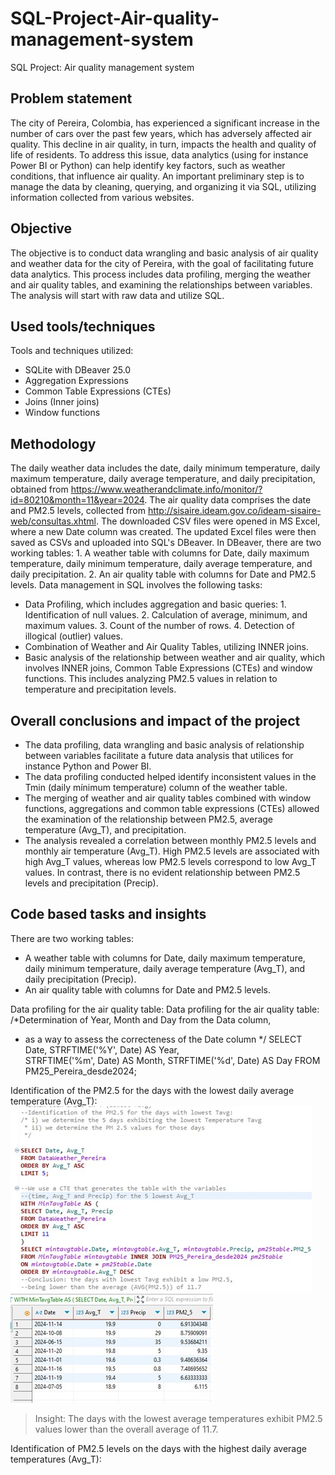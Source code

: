 # SQL-Project-Air-quality-management-system
SQL Project: Air quality management system

## **Problem statement**
The city of Pereira, Colombia, has experienced a significant increase in the number of cars over the past few years, which has adversely affected air quality. This decline in air quality, in turn, impacts the health and quality of life of residents. To address this issue, data analytics (using for instance Power BI or Python) can help identify key factors, such as weather conditions, that influence air quality.  An important preliminary step is to manage the data by cleaning, querying, and organizing it via SQL, utilizing information collected from various websites.

## **Objective**
The objective is to conduct data wrangling and basic analysis of air quality and weather data for the city of Pereira, with the goal of facilitating future data analytics. This process includes data profiling, merging the weather and air quality tables, and examining the relationships between variables. The analysis will start with raw data and utilize SQL. 

## **Used tools/techniques**
Tools and techniques utilized:
- SQLite with DBeaver 25.0
- Aggregation Expressions
- Common Table Expressions (CTEs)
- Joins (Inner joins)
- Window functions

## **Methodology**
The daily weather data includes the date, daily minimum temperature, daily maximum temperature, daily average temperature, and daily precipitation, obtained from https://www.weatherandclimate.info/monitor/?id=80210&month=11&year=2024. The air quality data comprises the date and PM2.5 levels, collected from http://sisaire.ideam.gov.co/ideam-sisaire-web/consultas.xhtml. The downloaded CSV files were opened in MS Excel, where a new Date column was created. The updated Excel files were then saved as CSVs and uploaded into SQL's DBeaver. In DBeaver, there are two working tables: 1. A weather table with columns for Date, daily maximum temperature, daily minimum temperature, daily average temperature, and daily precipitation. 2. An air quality table with columns for Date and PM2.5 levels. Data management in SQL involves the following tasks:


-	Data Profiling, which includes aggregation and basic queries: 1. Identification of null values. 2. Calculation of average, minimum, and maximum values. 3. Count of the number of rows. 4. Detection of illogical (outlier) values. 
-	Combination of Weather and Air Quality Tables, utilizing INNER joins.
-	Basic analysis of the relationship between weather and air quality, which involves INNER joins, Common Table Expressions (CTEs) and window functions. This includes analyzing PM2.5 values in relation to temperature and precipitation levels. 


## **Overall conclusions and impact of the project**
-	The data profiling, data wrangling and basic analysis of relationship between variables facilitate a future data analysis that utilices for instance Python and Power BI. 
-	The data profiling conducted helped identify inconsistent values in the Tmin (daily mínimum temperature) column of the weather table.
-	The merging of weather and air quality tables combined with window functions, aggregations and common table expressions (CTEs) allowed the examination of the relationship between PM2.5, average temperature (Avg_T), and precipitation.
-	The analysis revealed a correlation between monthly PM2.5 levels and monthly air temperature (Avg_T). High PM2.5 levels are associated with high Avg_T values, whereas low PM2.5 levels correspond to low Avg_T values. In contrast, there is no evident relationship between PM2.5 levels and precipitation (Precip). 


## **Code based tasks and insights** 

There are two working tables: 
-	A weather table with columns for Date, daily maximum temperature, daily minimum temperature, daily average temperature (Avg_T), and daily precipitation (Precip). 
-	An air quality table with columns for Date and PM2.5 levels.

Data profiling for the air quality table:
Data profiling for the air quality table:
/*Determination of Year, Month and Day from the Data column,  
 * as a way to assess the correcteness of the Date column
 */
SELECT Date, STRFTIME('%Y', Date) AS Year,  
STRFTIME('%m', Date) AS Month,
STRFTIME('%d', Date) AS Day
FROM PM25_Pereira_desde2024;
 
Identification of the PM2.5 for the days with the lowest daily average temperature (Avg_T):
![img_mine](Img_4b.jpg)
![img_mine](Img_4c.jpg)

> Insight: 
> The days with the lowest average temperatures exhibit PM2.5 values lower than the overall average of 11.7.


Identification of PM2.5 levels on the days with the highest daily average temperatures (Avg_T):




